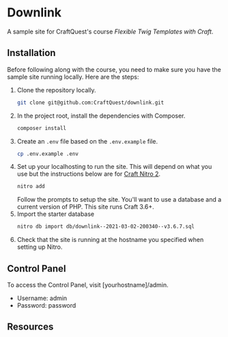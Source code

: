 # Downlink
A sample site for CraftQuest's course _Flexible Twig Templates with Craft_.

## Installation

Before following along with the course, you need to make sure you have the sample site running locally. Here are the steps:

1. Clone the repository locally. 
    ```bash
    git clone git@github.com:CraftQuest/downlink.git
    ```
2. In the project root, install the dependencies with Composer. 
    ```bash
    composer install
    ```
3. Create an `.env` file based on the `.env.example` file. 
    ```bash
    cp .env.example .env
    ```
4. Set up your localhosting to run the site. This will depend on what you use but the instructions below are for [Craft Nitro 2](https://getnitro.sh).
    ```bash
    nitro add
   ```
    Follow the prompts to setup the site. You'll want to use a database and a current version of PHP. This site runs Craft 3.6+.
5. Import the starter database
    ```bash
   nitro db import db/downlink--2021-03-02-200340--v3.6.7.sql
   ```
6. Check that the site is running at the hostname you specified when setting up Nitro.
   
## Control Panel

To access the Control Panel, visit [yourhostname]/admin.
* Username: admin
* Password: password
 
## Resources
